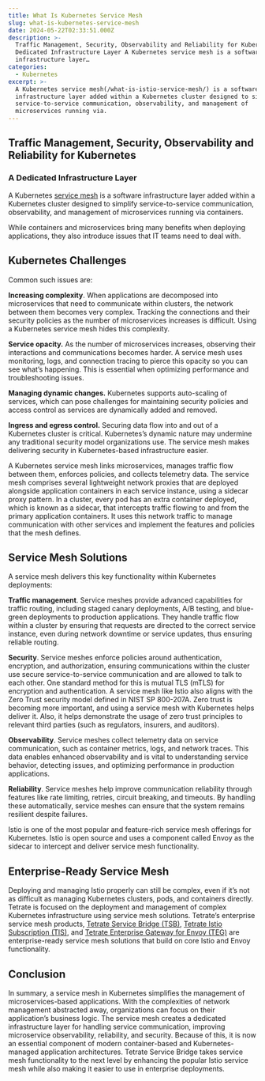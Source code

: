 ```yaml
---
title: What Is Kubernetes Service Mesh
slug: what-is-kubernetes-service-mesh
date: 2024-05-22T02:33:51.000Z
description: >-
  Traffic Management, Security, Observability and Reliability for Kubernetes A
  Dedicated Infrastructure Layer A Kubernetes service mesh is a software
  infrastructure layer…
categories:
  - Kubernetes
excerpt: >-
  A Kubernetes service mesh(/what-is-istio-service-mesh/) is a software
  infrastructure layer added within a Kubernetes cluster designed to simplify
  service-to-service communication, observability, and management of
  microservices running via.
---
```

## Traffic Management, Security, Observability and Reliability for Kubernetes

### A Dedicated Infrastructure Layer

A Kubernetes [service mesh](/what-is-istio-service-mesh) is a software infrastructure layer added within a Kubernetes cluster designed to simplify service-to-service communication, observability, and management of microservices running via containers.

While containers and microservices bring many benefits when deploying applications, they also introduce issues that IT teams need to deal with.

## Kubernetes Challenges

Common such issues are:

**Increasing complexity**. When applications are decomposed into microservices that need to communicate within clusters, the network between them becomes very complex. Tracking the connections and their security policies as the number of microservices increases is difficult. Using a Kubernetes service mesh hides this complexity.    

**Service opacity.** As the number of microservices increases, observing their interactions and communications becomes harder. A service mesh uses monitoring, logs, and connection tracing to pierce this opacity so you can see what’s happening. This is essential when optimizing performance and troubleshooting issues.

**Managing dynamic changes.** Kubernetes supports auto-scaling of services, which can pose challenges for maintaining security policies and access control as services are dynamically added and removed.

**Ingress and egress control.** Securing data flow into and out of a Kubernetes cluster is critical. Kubernetes’s dynamic nature may undermine any traditional security model organizations use. The service mesh makes delivering security in Kubernetes-based infrastructure easier.

A Kubernetes service mesh links microservices, manages traffic flow between them, enforces policies, and collects telemetry data. The service mesh comprises several lightweight network proxies that are deployed alongside application containers in each service instance, using a sidecar proxy pattern. In a cluster, every pod has an extra container deployed, which is known as a sidecar, that intercepts traffic flowing to and from the primary application containers. It uses this network traffic to manage communication with other services and implement the features and policies that the mesh defines.

## Service Mesh Solutions

A service mesh delivers this key functionality within Kubernetes deployments:

**Traffic management**. Service meshes provide advanced capabilities for traffic routing, including staged canary deployments, A/B testing, and blue-green deployments to production applications. They handle traffic flow within a cluster by ensuring that requests are directed to the correct service instance, even during network downtime or service updates, thus ensuring reliable routing.

**Security**. Service meshes enforce policies around authentication, encryption, and authorization, ensuring communications within the cluster use secure service-to-service communication and are allowed to talk to each other. One standard method for this is mutual TLS (mTLS) for encryption and authentication. A service mesh like Istio also aligns with the Zero Trust security model defined in NIST SP 800-207A. Zero trust is becoming more important, and using a service mesh with Kubernetes helps deliver it. Also, it helps demonstrate the usage of zero trust principles to relevant third parties (such as regulators, insurers, and auditors). 

**Observability**. Service meshes collect telemetry data on service communication, such as container metrics, logs, and network traces. This data enables enhanced observability and is vital to understanding service behavior, detecting issues, and optimizing performance in production applications.

**Reliability**. Service meshes help improve communication reliability through features like rate limiting, retries, circuit breaking, and timeouts. By handling these automatically, service meshes can ensure that the system remains resilient despite failures.

Istio is one of the most popular and feature-rich service mesh offerings for Kubernetes. Istio is open source and uses a component called Envoy as the sidecar to intercept and deliver service mesh functionality.

## Enterprise-Ready Service Mesh

Deploying and managing Istio properly can still be complex, even if it’s not as difficult as managing Kubernetes clusters, pods, and containers directly. Tetrate is focused on the deployment and management of complex Kubernetes infrastructure using service mesh solutions. Tetrate’s enterprise service mesh products, [Tetrate Service Bridge (TSB)](/resource/tetrate-service-bridge-application-security-architecture), [Tetrate Istio Subscription (TIS)](/tetrate-istio-subscription), and [Tetrate Enterprise Gateway for Envoy (TEG)](/tetrate-enterprise-gateway-for-envoy) are enterprise-ready service mesh solutions that build on core Istio and Envoy functionality.

## Conclusion

In summary, a service mesh in Kubernetes simplifies the management of microservices-based applications. With the complexities of network management abstracted away, organizations can focus on their application’s business logic. The service mesh creates a dedicated infrastructure layer for handling service communication, improving microservice observability, reliability, and security. Because of this, it is now an essential component of modern container-based and Kubernetes-managed application architectures. Tetrate Service Bridge takes service mesh functionality to the next level by enhancing the popular Istio service mesh while also making it easier to use in enterprise deployments.
